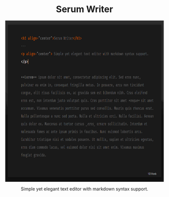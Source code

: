 <h1 align="center">Serum Writer</h1>
<img align="center" width="512" height="512" src="images/typing.png"></img>
<p align="center"> Simple yet elegant text editor with markdown syntax support.
</p>



